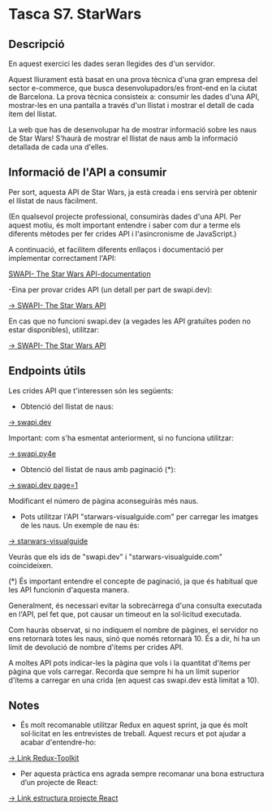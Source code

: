 # Tasca S7. StarWars

## Descripció

En aquest exercici les dades seran llegides des d'un servidor.

Aquest lliurament està basat en una prova tècnica d'una gran empresa del sector e-commerce, que busca desenvolupadors/es front-end en la ciutat de Barcelona. La prova tècnica consisteix a: consumir les dades d'una API, mostrar-les en una pantalla a través d'un llistat i mostrar el detall de cada ítem del llistat.

La web que has de desenvolupar ha de mostrar informació sobre les naus de Star Wars! S'haurà de mostrar el llistat de naus amb la informació detallada de cada una d'elles.

## Informació de l'API a consumir

Per sort, aquesta API de Star Wars, ja està creada i ens servirà per obtenir el llistat de naus fàcilment.

(En qualsevol projecte professional, consumiràs dades d'una API. Per aquest motiu, és molt important entendre i saber com dur a terme els diferents mètodes per fer crides API i l'asincronisme de JavaScript.)

A continuació, et facilitem diferents enllaços i documentació per implementar correctament l'API:

[SWAPI- The Star Wars API-documentation]("https://swapi.dev/documentation")

-Eina per provar crides API (un detall per part de swapi.dev):

[-> SWAPI- The Star Wars API]("https://swapi.dev/")

En cas que no funcioni swapi.dev (a vegades les API gratuïtes poden no estar disponibles), utilitzar:

[-> SWAPI- The Star Wars API]("https://swapi.py4e.com/")

## Endpoints útils

Les crides API que t'interessen són les següents:

- Obtenció del llistat de naus:

[-> swapi.dev]("https://swapi.dev/api/starships")

Important: com s'ha esmentat anteriorment, si no funciona utilitzar:

[-> swapi.py4e]("https://swapi.py4e.com/api/starships/")

- Obtenció del llistat de naus amb paginació (*):

[-> swapi.dev page=1]("https://swapi.dev/api/starships/?page=1")

Modificant el número de pàgina aconseguiràs més naus.

- Pots utilitzar l'API "starwars-visualguide.com" per carregar les imatges de les naus. Un exemple de nau és:

[-> starwars-visualguide]("https://starwars-visualguide.com/assets/img/starships/5.jpg")

Veuràs que els ids de "swapi.dev" i "starwars-visualguide.com" coincideixen.

(*) És important entendre el concepte de paginació, ja que és habitual que les API funcionin d'aquesta manera.

Generalment, és necessari evitar la sobrecàrrega d'una consulta executada en l'API, pel fet que, pot causar un timeout en la sol·licitud executada.

Com hauràs observat, si no indiquem el nombre de pàgines, el servidor no ens retornarà totes les naus, sinó que només retornarà 10. És a dir, hi ha un límit de devolució de nombre d'ítems per crides API.

A moltes API pots indicar-les la pàgina que vols i la quantitat d'ítems per pàgina que vols carregar. Recorda que sempre hi ha un límit superior d'ítems a carregar en una crida (en aquest cas swapi.dev està limitat a 10).

## Notes

- És molt recomanable utilitzar Redux en aquest sprint, ja que és molt sol·licitat en les entrevistes de treball. Aquest recurs et pot ajudar a acabar d'entendre-ho:

[-> Link Redux-Toolkit]("https://medium.com/@diego.coder/implementando-redux-en-react-js-redux-toolkit-86b82219584a")

- Per aquesta pràctica ens agrada sempre recomanar una bona estructura d’un projecte de React:

[-> Link estructura projecte React]("https://github.com/alan2207/bulletproof-react/blob/master/docs/project-structure.md")